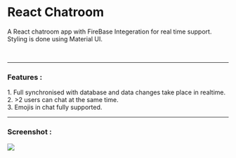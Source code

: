 # React Chatroom 
A React chatroom app with FireBase Integeration for real time support. Styling is done using Material UI.

<br><hr>
<h3> Features : </h3>
1. Full synchronised with database and data changes take place in realtime.<br>
2. >2 users can chat at the same time.<br>
3. Emojis in chat fully supported. <br>
<hr>

<h3> Screenshot : </h3>
<img src="https://github.com/PratikGarai/Messenger-Clone/blob/master/screenshot.png"></img>
